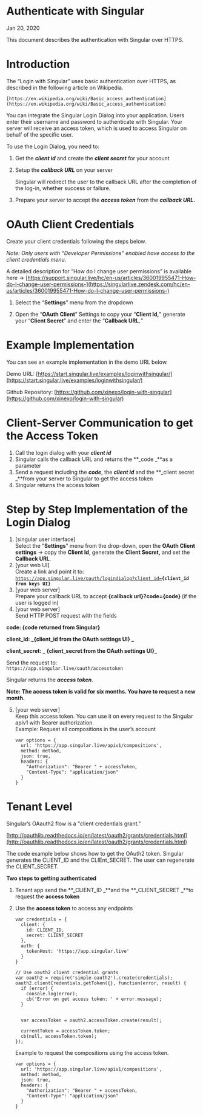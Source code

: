 # Authenticate with Singular 

Jan 20, 2020

This document describes the authentication with Singular over HTTPS.


# Introduction

The “Login with Singular” uses basic authentication over HTTPS, as described in the following article on Wikipedia.


    [https://en.wikipedia.org/wiki/Basic_access_authentication](https://en.wikipedia.org/wiki/Basic_access_authentication)

You can integrate the Singular Login Dialog into your application. Users enter their username and password to authenticate with Singular. Your server will receive an access token, which is used to access Singular on behalf of the specific user.


To use the Login Dialog, you need to:


1. Get the **_client id_** and create the **_client secret_** for your account 
2. Setup the **_callback URL_** on your server 

    Singular will redirect the user to the callback URL after the completion of the log-in, whether success or failure.

3. Prepare your server to accept the **_access token_** from the **_callback URL._**


# OAuth Client Credentials

Create your client credentials following the steps below. 

_Note: Only users with “Developer Permissions” enabled have access to the client credentials menu_.

A detailed description for “How do I change user permissions” is available here -> [https://support.singular.live/hc/en-us/articles/360019955471-How-do-I-change-user-permissions-](https://singularlive.zendesk.com/hc/en-us/articles/360019955471-How-do-I-change-user-permissions-)



1. Select the “**Settings**” menu from the dropdown



2. Open the “**OAuth Client**” Settings to copy your “**Client Id,**” generate your “**Client Secret**” and enter the “**Callback URL.**”



# Example Implementation

You can see an example implementation in the demo URL below. 

Demo URL: [https://start.singular.live/examples/loginwithsingular/](https://start.singular.live/examples/loginwithsingular/)

Github Repository: [https://github.com/xinexo/login-with-singular](https://github.com/xinexo/login-with-singular)


# Client-Server Communication to get the Access Token


1. Call the login dialog with your **_client id_**
2. Singular calls the callback URL and returns the **_code _**as a parameter
3. Send a request including the **_code_**, the **_client id_** and the **_client secret _**from your server to Singular to get the access token
4. Singular returns the access token 


# Step by Step Implementation of the Login Dialog



1. [singular user interface] \
Select the “**Settings**” menu from the drop-down, open the **OAuth Client settings** -> copy the  **Client Id**, generate the **Client Secret,** and set the **Callback URL**.
2. [your web UI] \
Create a link and point it to: \
<code>https://app.singular.live/oauth/logindialog?client_id=<strong>{client_id from keys UI}</strong></code>
3. [your web server] \
Prepare your callback URL to accept <strong>{callback url}?code={code} </strong>(if the user is logged in)
4. [your web server] \
Send HTTP POST request with the fields 

**code: {code returned from Singular}**


**client_id: _{client_id from the OAuth settings UI} _**


**client_secret: _ {client_secret from the OAuth settings UI}_**


Send the request to: \
`https://app.singular.live/oauth/accesstoken` 


Singular returns the **_access token_**.


**Note: The access token is valid for six months. You have to request a new month.**

5. [your web server] \
Keep this access token. You can use it on every request to the Singular apiv1 with Bearer authorization.  \
Example: Request all compositions in the user’s account

    ```
    var options = {
      url: 'https://app.singular.live/apiv1/compositions',
      method: method,
      json: true,
      headers: { 
        "Authorization": "Bearer " + accessToken,
        "Content-Type": "application/json"
      }
    }

    ```



# 


# Tenant Level

Singular’s OAauth2 flow is a "client credentials grant."

[http://oauthlib.readthedocs.io/en/latest/oauth2/grants/credentials.html](http://oauthlib.readthedocs.io/en/latest/oauth2/grants/credentials.html)

The code example below shows how to get the OAuth2 token. Singular generates the CLIENT_ID and the CLIEnt_SECRET. The user can regenerate the CLIENT_SECRET.

**Two  steps to getting authenticated**



1. Tenant app send the **_CLIENT_ID _**and the **_CLIENT_SECRET _**to request the **access token**
2. Use the **access token** to access any endpoints

    ```
    var credentials = {
      client: {
        id: CLIENT_ID,
        secret: CLIENT_SECRET
      },
      auth: {
        tokenHost: 'https://app.singular.live'
      }
    }

    // Use oauth2 client credential grants
    var oauth2 = require('simple-oauth2').create(credentials);
    oauth2.clientCredentials.getToken({}, function(error, result) {
      if (error) {
        console.log(error);
        cb('Error on get access token: ' + error.message);
      }
    

      var accessToken = oauth2.accessToken.create(result);

      currentToken = accessToken.token;
      cb(null, accessToken.token);
    });
    ```



    Example to request the compositions using the access token.


    ```
    var options = {
      url: 'https://app.singular.live/apiv1/compositions',
      method: method,
      json: true,
      headers: { 
        "Authorization": "Bearer " + accessToken,
        "Content-Type": "application/json"
      }
    }


<!-- Docs to Markdown version 1.0β17 -->
